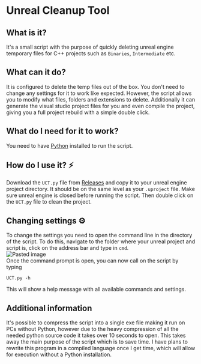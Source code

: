 # Unreal Cleanup Tool

## What is it?
It's a small script with the purpose of quickly deleting unreal engine temporary files for C++ projects such as `Binaries`, `Intermediate` etc.

## What can it do?
It is configured to delete the temp files out of the box. You don't need to change any settings for it to work like expected.
However, the script allows you to modify what files, folders and extensions to delete. Additionally it can generate the visual studio project files for you and even compile the project, giving you a full project rebuild with a simple double click.

## What do I need for it to work?
You need to have [Python](https://www.python.org/downloads/) installed to run the script.

## How do I use it? :zap:
Download the `UCT.py` file from [Releases](https://github.com/henriksen-marcus/Unreal-Cleanup-Tool/releases) and copy it to your unreal engine project directory. It should be on the same level as your `.uproject` file. Make sure unreal engine is closed before running the script. Then double click on the `UCT.py` file to clean the project.

## Changing settings ⚙️
To change the settings you need to open the command line in the directory of the script.
To do this, navigate to the folder where your unreal project and script is, click on the address bar and type in `cmd`. <br>
![Pasted image](https://github.com/henriksen-marcus/Unreal-Cleanup-Tool/assets/89453098/4f2ae872-aafa-4bd3-94ea-cf5fcec8818d) <br>
Once the command prompt is open, you can now call on the script by typing
```
UCT.py -h
```
This will show a help message with all available commands and settings.

## Additional information
It's possible to compress the script into a single exe file making it run on PCs without Python, however due to the heavy compression of all the needed python source code it takes over 10 seconds to open. This takes away the main purpose of the script which is to save time.
I have plans to rewrite this program in a compiled language once I get time, which will allow for execution without a Python installation.
